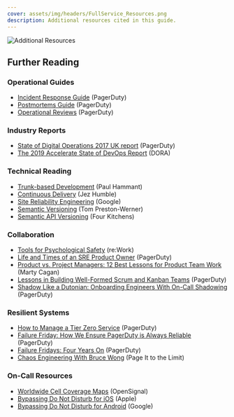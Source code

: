 ```yaml
---
cover: assets/img/headers/FullService_Resources.png
description: Additional resources cited in this guide.
---
```

![Additional Resources](../assets/img/headers/FullService_Resources.png)

## Further Reading

### Operational Guides
- [Incident Response Guide](https://response.pagerduty.com) (PagerDuty)
- [Postmortems Guide](https://postmortems.pagerduty.com/) (PagerDuty)
- [Operational Reviews](https://reviews.pagerduty.com) (PagerDuty)

### Industry Reports
- [State of Digital Operations 2017 UK report](https://www.pagerduty.com/resources/reports/digital-operations-uk/) (PagerDuty)
- [The 2019 Accelerate State of DevOps Report](https://cloud.google.com/devops/state-of-devops/) (DORA)

### Technical Reading
- [Trunk-based Development](https://trunkbaseddevelopment.com/) (Paul Hammant)
- [Continuous Delivery](https://continuousdelivery.com/) (Jez Humble)
- [Site Reliability Engineering](https://landing.google.com/sre/sre-book/toc/) (Google)
- [Semantic Versioning](https://semver.org/) (Tom Preston-Werner)
- [Semantic API Versioning](https://www.fourkitchens.com/blog/development/semantic-api-manifesto-versioning-apis/) (Four Kitchens)

### Collaboration
- [Tools for Psychological Safety](https://rework.withgoogle.com/guides/understanding-team-effectiveness/steps/introduction/) (re:Work)
- [Life and Times of an SRE Product Owner](https://www.pagerduty.com/blog/employee-spotlight-sre-product-owner/) (PagerDuty)
- [Product vs. Project Managers: 12 Best Lessons for Product Team Work](https://medium.com/pminsider/product-vs-project-managers-marty-cagans-twelve-best-lessons-for-product-team-work-548d706b3f74) (Marty Cagan)
- [Lessons in Building Well-Formed Scrum and Kanban Teams](https://www.pagerduty.com/blog/well-formed-delivery-teams/) (PagerDuty)
- [Shadow Like a Dutonian: Onboarding Engineers With On-Call Shadowing](https://www.pagerduty.com/blog/on-call-shadow-practice/) (PagerDuty)

### Resilient Systems
- [How to Manage a Tier Zero Service](https://www.pagerduty.com/blog/how-to-manage-a-tier-zero-service/) (PagerDuty)
- [Failure Friday: How We Ensure PagerDuty is Always Reliable](https://www.pagerduty.com/blog/failure-friday-at-pagerduty/) (PagerDuty)
- [Failure Fridays: Four Years On](https://www.pagerduty.com/blog/failure-fridays-four-years/) (PagerDuty)
- [Chaos Engineering With Bruce Wong](https://www.pageittothelimit.com/chaos-engineering-with-bruce-wong/) (Page It to the Limit)

### On-Call Resources
- [Worldwide Cell Coverage Maps](https://www.opensignal.com/networks) (OpenSignal)
- [Bypassing Do Not Disturb for iOS](https://support.apple.com/en-us/HT204321) (Apple)
- [Bypassing Do Not Disturb for Android](https://support.google.com/android/answer/9069335?hl=en) (Google)
